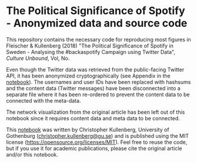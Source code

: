 # The Political Significance of Spotify - Anonymized data and source code

This repository contains the necessary code for reproducing most figures in Fleischer & Kullenberg (2018) "The Political Significance of Spotify in Sweden - Analysing the #backaspotify Campaign using Twitter Data", *Culture Unbound*, Vol, No.

Even though the Twitter data was retrieved from the public-facing Twitter API, it has been anonymized cryptographically (see Appendix in the [notebook](https://github.com/christopherkullenberg/backaspotify/blob/master/DataAnalysis.ipynb)). The usernames and user IDs have been replaced with hashsums and the content data (Twitter messages) have been disconnected into a separate file where it has been re-ordered to prevent the content data to be connected with the meta-data. 

The network visualization from the original article has been left out of this notebook since it requires content data and meta data to be connected. 

This [notebook](https://github.com/christopherkullenberg/backaspotify/blob/master/DataAnalysis.ipynb) was written by Christopher Kullenberg, University of Gothenburg (christopher.kullenberg@gu.se) and is published using the MIT license (https://opensource.org/licenses/MIT). Feel free to reuse the code, but if you use it for academic publications, please cite the original article and/or this notebook.
